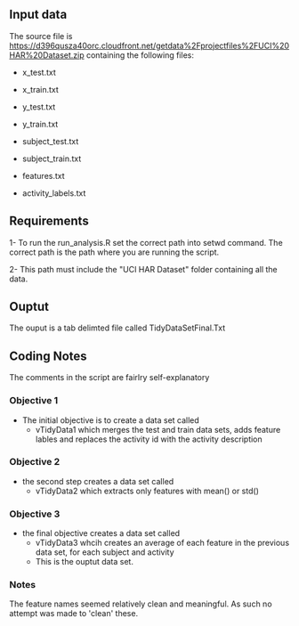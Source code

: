 ## Input data

The source file is https://d396qusza40orc.cloudfront.net/getdata%2Fprojectfiles%2FUCI%20HAR%20Dataset.zip containing the following files:

* x_test.txt

* x_train.txt

* y_test.txt

* y_train.txt

* subject_test.txt

* subject_train.txt

* features.txt

* activity_labels.txt

## Requirements

1- To run the run_analysis.R set the correct path into setwd command. The correct path is the path where you are running the script.

2- This path must include the "UCI HAR Dataset" folder containing all the data.

## Ouptut

The ouput is a tab delimted file called TidyDataSetFinal.Txt

## Coding Notes

The comments in the script are fairlry self-explanatory

### Objective 1
* The initial objective is to create a data set called
  *  vTidyData1 which merges the test and train data sets, adds feature lables and replaces the activity id with the activity description

### Objective 2
* the second step creates a data set called
  * vTidyData2 which extracts only features with mean() or std()

### Objective 3
* the final objective creates a data set called
  * vTidyData3 whcih creates an average of each feature in the previous data set, for each subject and activity
  * This is the ouptut data set.

### Notes 
 The feature names seemed relatively clean and meaningful. As such no attempt was made to 'clean' these.